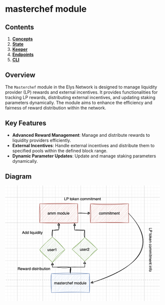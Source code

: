 # masterchef module

## Contents

1. **[Concepts](01_concepts.md)**
2. **[State](02_state.md)**
3. **[Keeper](03_keeper.md)**
4. **[Endpoints](04_endpoints.md)**
5. **[CLI](05_cli.md)**

## Overview

The `Masterchef` module in the Elys Network is designed to manage liquidity provider (LP) rewards and external incentives. It provides functionalities for tracking LP rewards, distributing external incentives, and updating staking parameters dynamically. The module aims to enhance the efficiency and fairness of reward distribution within the network.

## Key Features

- **Advanced Reward Management**: Manage and distribute rewards to liquidity providers efficiently.
- **External Incentives**: Handle external incentives and distribute them to specified pools within the defined block range.
- **Dynamic Parameter Updates**: Update and manage staking parameters dynamically.

## Diagram

![Masterchef diagram](masterchef_diagram.png)
